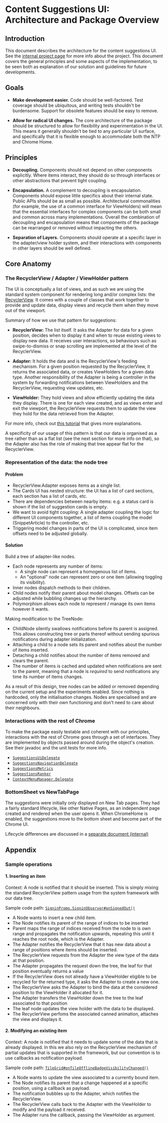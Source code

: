 # Content Suggestions UI: Architecture and Package Overview

## Introduction

This document describes the architecture for the content suggestions UI. See the
[internal project page](https://goto.google.com/chrome-content-suggestions) for
more info about the project. This document covers the general principles and
some aspects of the implementation, to be seen both as explanation of our
solution and guidelines for future developments.


## Goals

- **Make development easier.** Code should be well-factored. Test coverage
  should be ubiquitous, and writing tests shouldn't be burdensome. Support for
  obsolete features should be easy to remove.

- **Allow for radical UI changes.** The core architecture of the package should
  be structured to allow for flexibility and experimentation in the UI. This
  means it generally shouldn't be tied to any particular UI surface, and
  specifically that it is flexible enough to accommodate both the NTP and Chrome
  Home.


## Principles

- **Decoupling.** Components should not depend on other components explicitly.
  Where items interact, they should do so through interfaces or other
  abstractions that prevent tight coupling.

- **Encapsulation.** A complement to decoupling is encapsulation. Components
  should expose little specifics about their internal state. Public APIs should
  be as small as possible. Architectural commonalities (for example, the use of
  a common interface for ViewHolders) will mean that the essential interfaces
  for complex components can be both small and common across many
  implementations. Overall the combination of decoupling and encapsulation means
  that components of the package can be rearranged or removed without impacting
  the others.

- **Separation of Layers.** Components should operate at a specific layer in the
  adapter/view holder system, and their interactions with components in other
  layers should be well defined.


## Core Anatomy

### The RecyclerView / Adapter / ViewHolder pattern

The UI is conceptually a list of views, and as such we are using the standard
system component for rendering long and/or complex lists: the
[RecyclerView][rv_doc]. It comes with a couple of classes that work together to
provide and update data, display views and recycle them when they move out of
the viewport.

Summary of how we use that pattern for suggestions:

- **RecyclerView:** The list itself. It asks the Adapter for data for a given
  position, decides when to display it and when to reuse existing views to
  display new data. It receives user interactions, so behaviours such as
  swipe-to-dismiss or snap scrolling are implemented at the level of the
  RecyclerView.

- **Adapter:** It holds the data and is the RecyclerView's feeding mechanism.
  For a given position requested by the RecyclerView, it returns the associated
  data, or creates ViewHolders for a given data type. Another responsibility of
  the Adapter is being a controller in the system by forwarding notifications
  between ViewHolders and the RecyclerView, requesting view updates, etc.

- **ViewHolder:** They hold views and allow efficiently updating the data they
  display. There is one for each view created, and as views enter and exit the
  viewport, the RecyclerView requests them to update the view they hold for the
  data retrieved from the Adapter.

For more info, check out [this tutorial][detailed tutorial] that gives more
explanations.

A specificity of our usage of this pattern is that our data is organised as a
tree rather than as a flat list (see the next section for more info on that), so
the Adapter also has the role of making that tree appear flat for the
RecyclerView.

[rv_doc]: https://developer.android.com/reference/android/support/v7/widget/RecyclerView.html
[detailed tutorial]: http://willowtreeapps.com/ideas/android-fundamentals-working-with-the-recyclerview-adapter-and-viewholder-pattern/


### Representation of the data: the node tree

#### Problem

- RecyclerView.Adapter exposes items as a single list.
- The Cards UI has nested structure: the UI has a list of card sections, each
  section has a list of cards, etc.
- There are dependencies between nearby items: e.g. a status card is shown if
  the list of suggestion cards is empty.
- We want to avoid tight coupling: A single adapter coupling the logic for
  different UI components together, a list of items coupling the model
  (SnippetArticle) to the controller, etc.
- Triggering model changes in parts of the UI is complicated, since item
  offsets need to be adjusted globally.

#### Solution

Build a tree of adapter-like nodes.

- Each node represents any number of items:
  * A single node can represent a homogenous list of items.
  * An "optional" node can represent zero or one item (allowing toggling its
    visibility).
- Inner nodes dispatch methods to their children.
- Child nodes notify their parent about model changes. Offsets can be adjusted
  while bubbling changes up the hierarchy.
- Polymorphism allows each node to represent / manage its own items however it
  wants.

Making modification to the TreeNode:

- ChildNode silently swallows notifications before its parent is assigned.
  This allows constructing tree or parts thereof without sending spurious
  notifications during adapter initialization.
- Attaching a child to a node sets its parent and notifies about the number of
  items inserted.
- Detaching a child notifies about the number of items removed and clears the
  parent.
- The number of items is cached and updated when notifications are sent to the
  parent, meaning that a node is _required_ to send notifications any time its
  number of items changes.

As a result of this design, tree nodes can be added or removed depending on the
current setup and the experiments enabled. Since nothing is hardcoded, only the
initialisation changes. Nodes are specialised and are concerned only with their
own functioning and don't need to care about their neighbours.


### Interactions with the rest of Chrome

To make the package easily testable and coherent with our principles,
interactions with the rest of Chrome goes through a set of interfaces. They are
implemented by objects passed around during the object's creation. See their
javadoc and the unit tests for more info.

- [`SuggestionsUiDelegate`](SuggestionsUiDelegate.java)
- [`SuggestionsNavigationDelegate`](SuggestionsNavigationDelegate.java)
- [`SuggestionsMetrics`](SuggestionsMetrics.java)
- [`SuggestionsRanker`](SuggestionsRanker.java)
- [`ContextMenuManager.Delegate`](../ntp/ContextMenuManager.java)


### BottomSheet vs NewTabPage

The suggestions were initially only displayed on New Tab pages. They had a
fairly standard lifecycle, like other Native Pages, as an independent page
created and rendered when the user opens it. When ChromeHome is enabled, the
suggestions move to the bottom sheet and become part of the Chrome UI.

Lifecycle differences are discussed in a
[separate document (internal)](https://docs.google.com/document/d/1roFf_B9rNj49PzaEnzh0AljKj63M7m30RlvLZ-oAt08/preview)


## Appendix

### Sample operations

#### 1. Inserting an item

Context: A node is notified that it should be inserted. This is simply mixing
the standard RecyclerView pattern usage from the system framework with our data
tree.

Sample code path: [`SigninPromo.SigninObserver#onSignedOut()`][cs_link_1]

- A Node wants to insert a new child item.
- The Node notifies its parent of the range of indices to be inserted
- Parent maps the range of indices received from the node to is own range and
  propagates the notification upwards, repeating this until it reaches the root
  node, which is the Adapter.
- The Adapter notifies the RecyclerView that it has new data about a range of
  positions where items should be inserted.
- The RecyclerView requests from the Adapter the view type of the data at that
  position.
- The Adapter propagates the request down the tree, the leaf for that position
  eventually returns a value
- If the RecyclerView does not already have a ViewHolder eligible to be recycled
  for the returned type, it asks the Adapter to create a new one.
- The RecyclerView asks the Adapter to bind the data at the considered position
  to the ViewHolder it allocated for it.
- The Adapter transfers the ViewHolder down the tree to the leaf associated to
  that position
- The leaf node updates the view holder with the data to be displayed.
- The RecyclerView perfoms the associated canned animation, attaches the view
  and displays it.

[cs_link_1]: https://cs.chromium.org/chromium/src/chrome/android/java/src/org/chromium/chrome/browser/ntp/cards/SignInPromo.java?l=174&rcl=da4b23b1d2a82705f7f4fdfb6c9c8de00341c0af

#### 2. Modifying an existing item

Context: A node is notified that it needs to update some of the data that is
already displayed. In this we also rely on the RecyclerView mechanism of partial
updates that is supported in the framework, but our convention is to use
callbacks as notification payload.

Sample code path: [`TileGrid#onTileOfflineBadgeVisibilityChanged()`][cs_link_2]

- A Node wants to update the view associated to a currently bound item.
- The Node notifies its parent that a change happened at a specific position,
  using a callback as payload.
- The notification bubbles up to the Adapter, which notifies the RecyclerView.
- The RecyclerView calls back to the Adapter with the ViewHolder to modify and
  the payload it received.
- The Adapter runs the callback, passing the ViewHolder as argument.

[cs_link_2]: https://cs.chromium.org/chromium/src/chrome/android/java/src/org/chromium/chrome/browser/suggestions/TileGrid.java?l=78&rcl=da4b23b1d2a82705f7f4fdfb6c9c8de00341c0af
